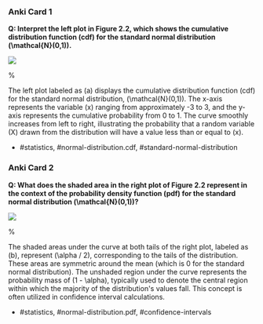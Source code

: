 ### Anki Card 1

**Q: Interpret the left plot in Figure 2.2, which shows the cumulative distribution function (cdf) for the standard normal distribution \(\mathcal{N}(0,1)\).**

![](https://cdn.mathpix.com/cropped/2024_06_13_4e374e7a642c7281c32cg-1.jpg?height=447&width=1266&top_left_y=200&top_left_x=367)

%

The left plot labeled as (a) displays the cumulative distribution function (cdf) for the standard normal distribution, \(\mathcal{N}(0,1)\). The x-axis represents the variable \(x\) ranging from approximately -3 to 3, and the y-axis represents the cumulative probability from 0 to 1. The curve smoothly increases from left to right, illustrating the probability that a random variable \(X\) drawn from the distribution will have a value less than or equal to \(x\).

- #statistics, #normal-distribution.cdf, #standard-normal-distribution

### Anki Card 2

**Q: What does the shaded area in the right plot of Figure 2.2 represent in the context of the probability density function (pdf) for the standard normal distribution \(\mathcal{N}(0,1)\)?**

![](https://cdn.mathpix.com/cropped/2024_06_13_4e374e7a642c7281c32cg-1.jpg?height=447&width=1266&top_left_y=200&top_left_x=367)

%

The shaded areas under the curve at both tails of the right plot, labeled as (b), represent \(\alpha / 2\), corresponding to the tails of the distribution. These areas are symmetric around the mean (which is 0 for the standard normal distribution). The unshaded region under the curve represents the probability mass of \(1 - \alpha\), typically used to denote the central region within which the majority of the distribution's values fall. This concept is often utilized in confidence interval calculations.

- #statistics, #normal-distribution.pdf, #confidence-intervals